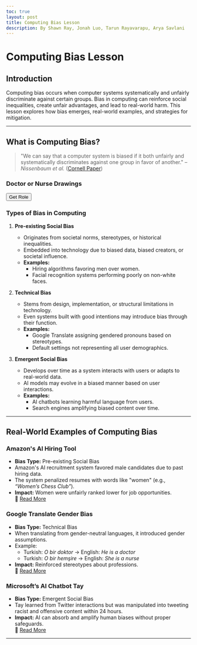 ```yaml
---
toc: true
layout: post
title: Computing Bias Lesson
description: By Shawn Ray, Jonah Luo, Tarun Rayavarapu, Arya Savlani
---
```


# Computing Bias Lesson

## Introduction

Computing bias occurs when computer systems systematically and unfairly discriminate against certain groups. Bias in computing can reinforce social inequalities, create unfair advantages, and lead to real-world harm. This lesson explores how bias emerges, real-world examples, and strategies for mitigation.

---

## What is Computing Bias?

> "We can say that a computer system is biased if it both unfairly and systematically discriminates against one group in favor of another." – *Nissenbaum et al.* ([Cornell Paper](https://nissenbaum.tech.cornell.edu/papers/Discerning%20Bias%20in%20Computer%20Systems.pdf))

### Doctor or Nurse Drawings

<!-- HTML block for interactivity -->
<button onclick="assignRole()">Get Role</button>
<p id="result"></p>

<script>
    function assignRole() {
        let role = Math.random() < 0.5 ? "Doctor" : "Nurse";
        document.getElementById("result").innerText = "Draw a: " + role;
    }
</script>

### **Types of Bias in Computing**

1. **Pre-existing Social Bias**
   - Originates from societal norms, stereotypes, or historical inequalities.
   - Embedded into technology due to biased data, biased creators, or societal influence.
   - **Examples:**
     - Hiring algorithms favoring men over women.
     - Facial recognition systems performing poorly on non-white faces.

2. **Technical Bias**
   - Stems from design, implementation, or structural limitations in technology.
   - Even systems built with good intentions may introduce bias through their function.
   - **Examples:**
     - Google Translate assigning gendered pronouns based on stereotypes.
     - Default settings not representing all user demographics.

3. **Emergent Social Bias**
   - Develops over time as a system interacts with users or adapts to real-world data.
   - AI models may evolve in a biased manner based on user interactions.
   - **Examples:**
     - AI chatbots learning harmful language from users.
     - Search engines amplifying biased content over time.

---

## Real-World Examples of Computing Bias

### **Amazon's AI Hiring Tool**
- **Bias Type:** Pre-existing Social Bias  
- Amazon's AI recruitment system favored male candidates due to past hiring data.
- The system penalized resumes with words like "women" (e.g., *“Women’s Chess Club”*).
- **Impact:** Women were unfairly ranked lower for job opportunities.  
🔗 [Read More](https://www.ml.cmu.edu/news/news-archive/2016-2020/2018/october/amazon-scraps-secret-artificial-intelligence-recruiting-engine-that-showed-biases-against-women.html)

### **Google Translate Gender Bias**
- **Bias Type:** Technical Bias  
- When translating from gender-neutral languages, it introduced gender assumptions.
- Example:
  - Turkish: *O bir doktor* → English: *He is a doctor*  
  - Turkish: *O bir hemşire* → English: *She is a nurse*  
- **Impact:** Reinforced stereotypes about professions.  
🔗 [Read More](https://qz.com/1141122/google-translates-gender-bias-pairs-he-with-hardworking-and-she-with-lazy-and-other-examples)

### **Microsoft’s AI Chatbot Tay**
- **Bias Type:** Emergent Social Bias  
- Tay learned from Twitter interactions but was manipulated into tweeting racist and offensive content within 24 hours.
- **Impact:** AI can absorb and amplify human biases without proper safeguards.  
🔗 [Read More](https://fortune.com/longform/ai-bias-problem)

---